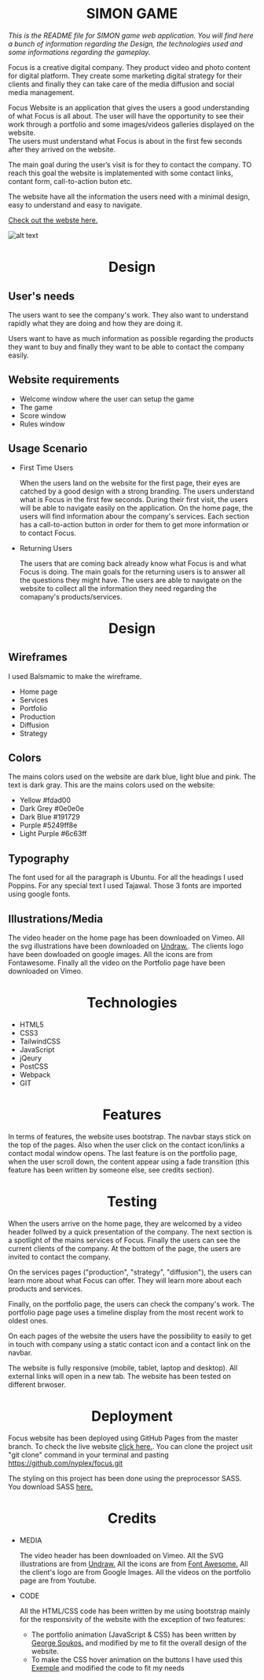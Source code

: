 
<h1 align="center">SIMON GAME</h1>

*This is the README file for SIMON game web application. You will find here a bunch of information regarding the Design, the technologies used and some informations regarding the gameplay.*

Focus is a creative digital company. They product video and photo content for digital platform. They create some marketing digital strategy for their clients and finally they can take care of the media diffusion and social media management. 

Focus Website is an application that gives the users a good understanding of what Focus is all about. 
The user will have the opportunity to see their work through a portfolio and some images/videos galleries displayed on the website.  
The users must understand what Focus is about in the first few seconds after they arrived on the website.

The main goal during the user’s visit is for they to contact the company. TO reach this goal the website is implatemented with some contact links, contant form, call-to-action buton etc.

The website have all the information the users need with a minimal design, easy to understand and easy to navigate.

[Check out the webste here.](https://nyplex.github.io/focus/index.html)

![alt text](focus.png)


<h1 align="center">Design</h1>


## User's needs
        
The users want to see the company's work. They also want to understand rapidly what they are doing and how they are doing it. 

Users want to have as much information as possible regarding the products they want to buy and finally they want to be able to contact the company easily.

## Website requirements
        
- Welcome window where the user can setup the game
- The game
- Score window
- Rules window



## Usage Scenario
        
- First Time Users

    When the users land on the website for the first page, their eyes are catched by a good design with a strong branding. The users understand what is Focus in the first few seconds. During their first visit, the users will be able to navigate easily on the application. 
    On the home page, the users will find information abour the company's services. Each section has a call-to-action button in order for them to get more information or to contact Focus.

- Returning Users
  
    The users that are coming back already know what Focus is and what Focus is doing. The main goals for the returning users is to answer all the questions they might have. The users are able to navigate on the website to collect all the information they need regarding the comapany's products/services.


<h1 align="center">Design</h1>

## Wireframes

I used Balsmamic to make the wireframe. 
  - Home page
  - Services
  - Portfolio
  - Production
  - Diffusion
  - Strategy

## Colors

The mains colors used on the website are dark blue, light blue and pink. The text is dark gray. 
This are the mains colors used on the website:

  - Yellow #fdad00
  - Dark Grey #0e0e0e
  - Dark Blue #191729
  - Purple #5249ff8e
  - Light Purple #6c63ff

## Typography

The font used for all the paragraph is Ubuntu. For all the headings I used Poppins. For any special text I used Tajawal. Those 3 fonts are imported using google fonts.

## Illustrations/Media

The video header on the home page has been downloaded on Vimeo. All the svg illustrations have been downloaded on [Undraw.](https://undraw.co/illustrations).
The clients logo have been dowloaded on google images. All the icons are from Fontawesome. Finally all the video on the Portfolio page have been downloaded on Vimeo.

<h1 align="center">Technologies</h1>

- HTML5
- CSS3
- TailwindCSS
- JavaScript
- jQeury
- PostCSS
- Webpack
- GIT


<h1 align="center">Features</h1>

In terms of features, the website uses bootstrap. The navbar stays stick on the top of the pages. Also when the user click on the contact icon/links a contact modal window opens. The last feature is on the portfolio page, when the user scroll down, the content appear using a fade transition (this feature has been written by someone else, see credits section).

<h1 align="center">Testing</h1>

When the users arrive on the home page, they are welcomed by a video header follwed by a quick presentation of the company. The next section is a spotlight of the mains services of Focus. Finally the users can see the current clients of the company. At the bottom of the page, the users are invited to contact the company.

On the services pages ("production", "strategy", "diffusion"), the users can learn more about what Focus can offer. They will learn more about each products and services. 

Finally, on the portfolio page, the users can check the company's work. The portfolio page page uses a timeline display from the most recent work to oldest ones. 

On each pages of the website the users have the possibility to easily to get in touch with company using a static contact icon and a contact link on the navbar. 

The website is fully responsive (mobile, tablet, laptop and desktop). All external links will open in a new tab. The website has been tested on different brwoser. 

<h1 align="center">Deployment</h1>

Focus website has been deployed using GitHub Pages from the master branch. To check the live website [click here.](https://nyplex.github.io/focus/index.html).
You can clone the project usit "git clone" command in your terminal and pasting https://github.com/nyplex/focus.git

The styling on this project has been done using the preprocessor SASS. You download SASS [here.](https://sass-lang.com/install)

<h1 align="center">Credits</h1>


- MEDIA

    The video header has been downloaded on Vimeo.
    All the SVG illustrations are from  [Undraw.](https://undraw.co/illustrations)
    All the icons are from [Font Awesome.](https://fontawesome.com/)
    All the client's logo are from Google Images.
    All the videos on the portfolio page are from Youtube.

- CODE 

    All the HTML/CSS code has been written by me using bootstrap mainly for the responsivity of the website with the exception of two features:

    * The portfolio animation (JavaScript & CSS) has been written by [George Soukos.](https://georgemartsoukos.com/) and modified by me to fit the overall design of the website.
    * To make the CSS hover animation on the buttons I have used this [Exemple](https://codepen.io/giana/pen/xdXpJB) and modified the code to fit my needs  
  
    
